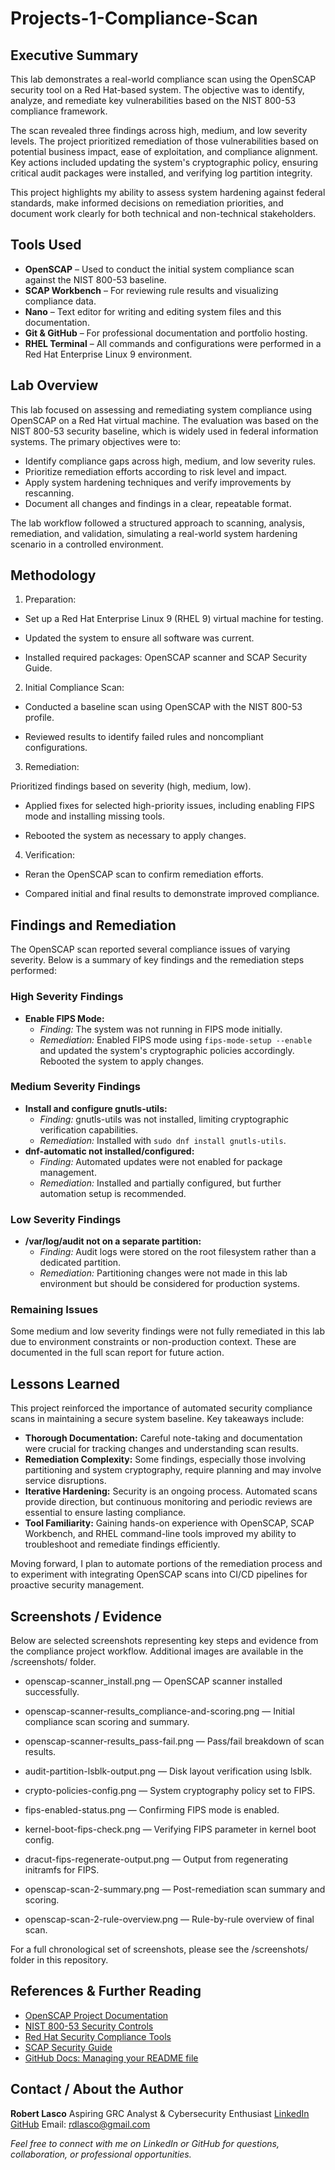 # Projects-1-Compliance-Scan

## Executive Summary

This lab demonstrates a real-world compliance scan using the OpenSCAP security tool on a Red Hat-based system. The objective was to identify, analyze, and remediate key vulnerabilities based on the NIST 800-53 compliance framework.

The scan revealed three findings across high, medium, and low severity levels. The project prioritized remediation of those vulnerabilities based on potential business impact, ease of exploitation, and compliance alignment. Key actions included updating the system's cryptographic policy, ensuring critical audit packages were installed, and verifying log partition integrity.

This project highlights my ability to assess system hardening against federal standards, make informed decisions on remediation priorities, and document work clearly for both technical and non-technical stakeholders.


## Tools Used

- **OpenSCAP** – Used to conduct the initial system compliance scan against the NIST 800-53 baseline.
- **SCAP Workbench** – For reviewing rule results and visualizing compliance data.
- **Nano** – Text editor for writing and editing system files and this documentation.
- **Git & GitHub** – For professional documentation and portfolio hosting.
- **RHEL Terminal** – All commands and configurations were performed in a Red Hat Enterprise Linux 9 environment.


## Lab Overview

This lab focused on assessing and remediating system compliance using OpenSCAP on a Red Hat virtual machine. The evaluation was based on the NIST 800-53 security baseline, which is widely used in federal information systems. The primary objectives were to:

- Identify compliance gaps across high, medium, and low severity rules.
- Prioritize remediation efforts according to risk level and impact.
- Apply system hardening techniques and verify improvements by rescanning.
- Document all changes and findings in a clear, repeatable format.

The lab workflow followed a structured approach to scanning, analysis, remediation, and validation, simulating a real-world system hardening scenario in a controlled environment.


## Methodology

1. Preparation:

- Set up a Red Hat Enterprise Linux 9 (RHEL 9) virtual machine for testing.

- Updated the system to ensure all software was current.

- Installed required packages: OpenSCAP scanner and SCAP Security Guide.

2. Initial Compliance Scan:

- Conducted a baseline scan using OpenSCAP with the NIST 800-53 profile.

- Reviewed results to identify failed rules and noncompliant configurations.

3. Remediation:

Prioritized findings based on severity (high, medium, low).

- Applied fixes for selected high-priority issues, including enabling FIPS mode and installing missing tools.

- Rebooted the system as necessary to apply changes.

4. Verification:

- Reran the OpenSCAP scan to confirm remediation efforts.

- Compared initial and final results to demonstrate improved compliance.


## Findings and Remediation

The OpenSCAP scan reported several compliance issues of varying severity. Below is a summary of key findings and the remediation steps performed:

### High Severity Findings
- **Enable FIPS Mode:** 
  - *Finding:* The system was not running in FIPS mode initially. 
  - *Remediation:* Enabled FIPS mode using `fips-mode-setup --enable` and updated the system's cryptographic policies accordingly. Rebooted the system to apply changes.

### Medium Severity Findings
- **Install and configure gnutls-utils:**
  - *Finding:* gnutls-utils was not installed, limiting cryptographic verification capabilities. 
  - *Remediation:* Installed with `sudo dnf install gnutls-utils`.
- **dnf-automatic not installed/configured:** 
  - *Finding:* Automated updates were not enabled for package management. 
  - *Remediation:* Installed and partially configured, but further automation setup is recommended.

### Low Severity Findings
- **/var/log/audit not on a separate partition:**
  - *Finding:* Audit logs were stored on the root filesystem rather than a dedicated partition. 
  - *Remediation:* Partitioning changes were not made in this lab environment but should be considered for production systems.

### Remaining Issues
Some medium and low severity findings were not fully remediated in this lab due to environment constraints or non-production context. These are documented in the full scan report for future action.


## Lessons Learned

This project reinforced the importance of automated security compliance scans in maintaining a secure system baseline. Key takeaways include:

- **Thorough Documentation:** Careful note-taking and documentation were crucial for tracking changes and understanding scan results.
- **Remediation Complexity:** Some findings, especially those involving partitioning and system cryptography, require planning and may involve service disruptions.
- **Iterative Hardening:** Security is an ongoing process. Automated scans provide direction, but continuous monitoring and periodic reviews are essential to ensure lasting compliance.
- **Tool Familiarity:** Gaining hands-on experience with OpenSCAP, SCAP Workbench, and RHEL command-line tools improved my ability to troubleshoot and remediate findings efficiently.

Moving forward, I plan to automate portions of the remediation process and to experiment with integrating OpenSCAP scans into CI/CD pipelines for proactive security management.


## Screenshots / Evidence

Below are selected screenshots representing key steps and evidence from the compliance project workflow. Additional images are available in the /screenshots/ folder.

- openscap-scanner_install.png — OpenSCAP scanner installed successfully.

- openscap-scanner-results_compliance-and-scoring.png — Initial compliance scan scoring and summary.

- openscap-scanner-results_pass-fail.png — Pass/fail breakdown of scan results.

- audit-partition-lsblk-output.png — Disk layout verification using lsblk.

- crypto-policies-config.png — System cryptography policy set to FIPS.

- fips-enabled-status.png — Confirming FIPS mode is enabled.

- kernel-boot-fips-check.png — Verifying FIPS parameter in kernel boot config.

- dracut-fips-regenerate-output.png — Output from regenerating initramfs for FIPS.

- openscap-scan-2-summary.png — Post-remediation scan summary and scoring.

- openscap-scan-2-rule-overview.png — Rule-by-rule overview of final scan.

For a full chronological set of screenshots, please see the /screenshots/ folder in this repository.



## References & Further Reading
- [OpenSCAP Project Documentation](https://www.open-scap.org/resources/documentation/)
- [NIST 800-53 Security Controls](https://csrc.nist.gov/publications/detail/sp/800-53/rev-5/final)
- [Red Hat Security Compliance Tools](https://access.redhat.com/documentation/en-us/red_hat_enterprise_linux/9/html/security_hardening/index)
- [SCAP Security Guide](https://www.open-scap.org/security-policies/scap-security-guide/)
- [GitHub Docs: Managing your README file](https://docs.github.com/en/github/creating-cloning-and-archiving-repositories/about-readmes)


## Contact / About the Author

**Robert Lasco** 
Aspiring GRC Analyst & Cybersecurity Enthusiast 
[LinkedIn](https://www.linkedin.com/in/robertdlasco/) 
[GitHub](https://github.com/rdlasco) 
Email: rdlasco@gmail.com

*Feel free to connect with me on LinkedIn or GitHub for questions, collaboration, or professional opportunities.*


